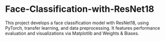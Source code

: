 # Face-Classification-with-ResNet18
 This project develops a face classification model with ResNet18, using PyTorch, transfer learning, and data preprocessing. It features performance evaluation and visualizations via Matplotlib and Weights &amp; Biases.
